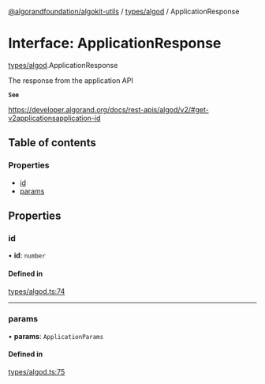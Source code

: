 [@algorandfoundation/algokit-utils](../README.md) / [types/algod](../modules/types_algod.md) / ApplicationResponse

# Interface: ApplicationResponse

[types/algod](../modules/types_algod.md).ApplicationResponse

The response from the application API

**`See`**

https://developer.algorand.org/docs/rest-apis/algod/v2/#get-v2applicationsapplication-id

## Table of contents

### Properties

- [id](types_algod.ApplicationResponse.md#id)
- [params](types_algod.ApplicationResponse.md#params)

## Properties

### id

• **id**: `number`

#### Defined in

[types/algod.ts:74](https://github.com/algorandfoundation/algokit-utils-ts/blob/600c806/src/types/algod.ts#L74)

___

### params

• **params**: `ApplicationParams`

#### Defined in

[types/algod.ts:75](https://github.com/algorandfoundation/algokit-utils-ts/blob/600c806/src/types/algod.ts#L75)
